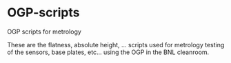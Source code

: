 # OGP-scripts
OGP scripts for metrology

These are the flatness, absolute height, ... scripts used for metrology testing of the sensors, base plates, etc... using the OGP in the BNL cleanroom.
